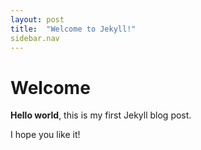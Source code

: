 ```yaml
---
layout: post
title:  "Welcome to Jekyll!"
sidebar.nav
---
```


# Welcome

**Hello world**, this is my first Jekyll blog post.

I hope you like it!

